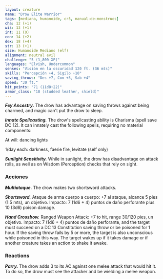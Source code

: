```yaml
---
layout: creature
name: "Drow Elite Warrior"
tags: [mediana, humanoide, cr5, manual-de-monstruos]
cha: 12 (+1)
wis: 13 (+1)
int: 11 (0)
con: 14 (+2)
dex: 18 (+4)
str: 13 (+1)
size: Humanoide Mediano (elf)
alignment: neutral evil
challenge: "5 (1,800 XP)"
languages: "Elvish, Undercommon"
senses: "Visión en la oscuridad 120 ft. (36 mts)"
skills: "Percepción +4, Sigilo +10"
saving_throws: "Des +7, Con +5, Sab +4"
speed: "30 ft."
hit_points: "71 (11d8+22)"
armor_class: "18 (studded leather, shield)"
---
```


***Fey Ancestry.*** The drow has advantage on saving throws against being charmed, and magic can't put the drow to sleep.

***Innate Spellcasting.*** The drow's spellcasting ability is Charisma (spell save DC 12). It can innately cast the following spells, requiring no material components:

At will: dancing lights

1/day each: darkness, faerie fire, levitate (self only)

***Sunlight Sensitivity.*** While in sunlight, the drow has disadvantage on attack rolls, as well as on Wisdom (Perception) checks that rely on sight.

### Acciones

***Multiataque.*** The drow makes two shortsword attacks.

***Shortsword.*** Ataque de arma cuerpo a cuerpo: +7 al ataque, alcance 5 pies (1.5 mts), un objetivo. Impacto: 7 (1d6 + 4) puntos de daño perforante plus 10 (3d6) poison damage.

***Hand Crossbow.*** Ranged Weapon Attack: +7 to hit, range 30/120 pies, un objetivo. Impacto: 7 (1d6 + 4) puntos de daño perforante, and the target must succeed on a DC 13 Constitution saving throw or be poisoned for 1 hour. If the saving throw fails by 5 or more, the target is also unconscious while poisoned in this way. The target wakes up if it takes damage or if another creature takes an action to shake it awake.

### Reactions

***Parry.*** The drow adds 3 to its AC against one melee attack that would hit it. To do so, the drow must see the attacker and be wielding a melee weapon.